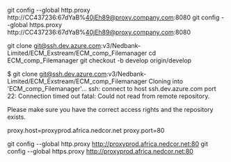 git config --global http.proxy http://CC437236:67dYaB%40jEh89@proxy.company.com:8080
git config --global https.proxy http://CC437236:67dYaB%40jEh89@proxy.company.com:8080

git clone git@ssh.dev.azure.com:v3/Nedbank-Limited/ECM_Exstream/ECM_comp_Filemanager
cd ECM_comp_Filemanager
git checkout -b develop origin/develop

$ git clone git@ssh.dev.azure.com:v3/Nedbank-Limited/ECM_Exstream/ECM_comp_Filemanager
Cloning into 'ECM_comp_Filemanager'...
ssh: connect to host ssh.dev.azure.com port 22: Connection timed out
fatal: Could not read from remote repository.

Please make sure you have the correct access rights
and the repository exists.

proxy.host=proxyprod.africa.nedcor.net
proxy.port=80

git config --global http.proxy http://proxyprod.africa.nedcor.net:80
git config --global https.proxy http://proxyprod.africa.nedcor.net:80
